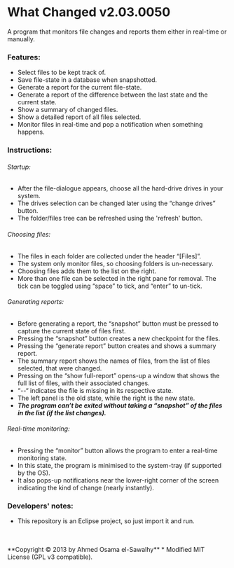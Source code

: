 What Changed v2.03.0050
=======================

A program that monitors file changes and reports them either in real-time or manually.

### Features:

+	Select files to be kept track of.
+	Save file-state in a database when snapshotted.
+	Generate a report for the current file-state.
+	Generate a report of the difference between the last state and the current state.
+	Show a summary of changed files.
+	Show a detailed report of all files selected.
+	Monitor files in real-time and pop a notification when something happens.

### Instructions:

###### Startup:

 +	After the file-dialogue appears, choose all the hard-drive drives in your system.
 +	The drives selection can be changed later using the “change drives” button.
 +	The folder/files tree can be refreshed using the 'refresh' button.

###### Choosing files:

 +	The files in each folder are collected under the header “[Files]”.
 +	The system only monitor files, so choosing folders is un-necessary.
 +	Choosing files adds them to the list on the right.
 +	More than one file can be selected in the right pane for removal. The tick can be toggled using “space” to tick, and “enter” to un-tick.

###### Generating reports:

 +	Before generating a report, the “snapshot” button must be pressed to capture the current state of files first.
 +	Pressing the “snapshot” button creates a new checkpoint for the files.
 +	Pressing the “generate report” button creates and shows a summary report.
 +	The summary report shows the names of files, from the list of files selected, that were changed.
 +	Pressing on the “show full-report” opens-up a window that shows the full list of files, with their associated changes.
 +	“--“ indicates the file is missing in its respective state.
 +	The left panel is the old state, while the right is the new state.
 +	**_The program can’t be exited without taking a “snapshot” of the files in the list (if the list changes)._**

###### Real-time monitoring:

 +	Pressing the “monitor” button allows the program to enter a real-time monitoring state.
 +	In this state, the program is minimised to the system-tray (if supported by the OS).
 +	It also pops-up notifications near the lower-right corner of the screen indicating the kind of change (nearly instantly).

### Developers' notes:

 + This repository is an Eclipse project, so just import it and run.


<br>
<br>
**Copyright &copy; 2013 by Ahmed Osama el-Sawalhy**
 * Modified MIT License (GPL v3 compatible).
